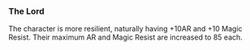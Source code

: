 ### The Lord

The character is more resilient, naturally having +10AR and +10 Magic Resist. Their maximum AR and Magic Resist are increased to 85 each.